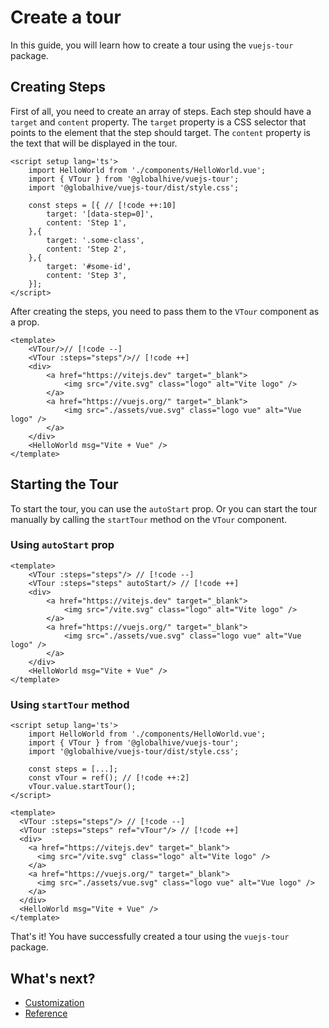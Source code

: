 # Create a tour
In this guide, you will learn how to create a tour using the `vuejs-tour` package.

## Creating Steps
First of all, you need to create an array of steps. Each step should have a `target` and `content` property. The `target` property is a CSS selector that points to the element that the step should target. The `content` property is the text that will be displayed in the tour.
```vue
<script setup lang='ts'>
    import HelloWorld from './components/HelloWorld.vue';
    import { VTour } from '@globalhive/vuejs-tour';
    import '@globalhive/vuejs-tour/dist/style.css';
    
    const steps = [{ // [!code ++:10]
        target: '[data-step=0]',
        content: 'Step 1',
    },{
        target: '.some-class',
        content: 'Step 2',
    },{
        target: '#some-id',
        content: 'Step 3',
    }];
</script>
```

After creating the steps, you need to pass them to the `VTour` component as a prop.
```vue{2}
<template>
    <VTour/>// [!code --]
    <VTour :steps="steps"/>// [!code ++]
    <div>
        <a href="https://vitejs.dev" target="_blank">
            <img src="/vite.svg" class="logo" alt="Vite logo" />
        </a>
        <a href="https://vuejs.org/" target="_blank">
            <img src="./assets/vue.svg" class="logo vue" alt="Vue logo" />
        </a>
    </div>
    <HelloWorld msg="Vite + Vue" />
</template>
```

## Starting the Tour
To start the tour, you can use the `autoStart` prop. Or you can start the tour manually by calling the `startTour` method on the `VTour` component.

### Using `autoStart` prop
```vue
<template>
    <VTour :steps="steps"/> // [!code --]
    <VTour :steps="steps" autoStart/> // [!code ++]
    <div>
        <a href="https://vitejs.dev" target="_blank">
            <img src="/vite.svg" class="logo" alt="Vite logo" />
        </a>
        <a href="https://vuejs.org/" target="_blank">
            <img src="./assets/vue.svg" class="logo vue" alt="Vue logo" />
        </a>
    </div>
    <HelloWorld msg="Vite + Vue" />
</template>
```

### Using `startTour` method
```vue
<script setup lang='ts'>
    import HelloWorld from './components/HelloWorld.vue';
    import { VTour } from '@globalhive/vuejs-tour';
    import '@globalhive/vuejs-tour/dist/style.css';
    
    const steps = [...];
    const vTour = ref(); // [!code ++:2]
    vTour.value.startTour();
</script>

<template>
  <VTour :steps="steps"/> // [!code --]
  <VTour :steps="steps" ref="vTour"/> // [!code ++]
  <div>
    <a href="https://vitejs.dev" target="_blank">
      <img src="/vite.svg" class="logo" alt="Vite logo" />
    </a>
    <a href="https://vuejs.org/" target="_blank">
      <img src="./assets/vue.svg" class="logo vue" alt="Vue logo" />
    </a>
  </div>
  <HelloWorld msg="Vite + Vue" />
</template>
```

That's it! You have successfully created a tour using the `vuejs-tour` package.

## What's next?
- [Customization](./start-options)
- [Reference](../reference/coming-soon)

